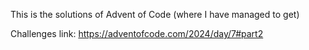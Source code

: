 This is the solutions of Advent of Code (where I have managed to get)

Challenges link: https://adventofcode.com/2024/day/7#part2
